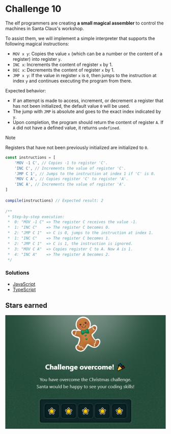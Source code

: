 # Challenge 10

The elf programmers are creating **a small magical assembler** to control the machines in Santa Claus's workshop.

To assist them, we will implement a simple interpreter that supports the following magical instructions:

- `MOV x y`: Copies the value `x` (which can be a number or the content of a register) into register `y`.
- `INC x`: Increments the content of register `x` by 1.
- `DEC x`: Decrements the content of register `x` by 1.
- `JMP x y`: If the value in register `x` is `0`, then jumps to the instruction at index `y` and continues executing the program from there.

Expected behavior:

- If an attempt is made to access, increment, or decrement a register that has not been initialized, the default value `0` will be used.
- The jump with `JMP` is absolute and goes to the exact index indicated by `y`.
- Upon completion, the program should return the content of register `A`. If `A` did not have a defined value, it returns `undefined`.

> [!NOTE]
> Registers that have not been previously initialized are initialized to `0`.

```js
const instructions = [
	'MOV -1 C', // Copies -1 to register 'C'.
	'INC C', // Increments the value of register 'C'.
	'JMP C 1', // Jumps to the instruction at index 1 if 'C' is 0.
	'MOV C A', // Copies register 'C' to register 'A'.
	'INC A', // Increments the value of register 'A'.
]

compile(instructions) // Expected result: 2

/**
 * Step-by-step execution:
 *  0: "MOV -1 C" => The register C receives the value -1.
 *  1: "INC C"    => The register C becomes 0.
 *  2: "JMP C 1"  => C is 0, jumps to the instruction at index 1.
 *  1: "INC C"    => The register C becomes 1.
 *  2: "JMP C 1"  => C is 1, the instruction is ignored.
 *  3: "MOV C A"  => Copies register C to A. Now A is 1.
 *  4: "INC A"    => The register A becomes 2.
 */
```

### Solutions

- [JavaScript](./solution.js)
- [TypeScript](./solution.ts)

## Stars earned

![5 stars](../../.github/10-challenge-stars.png)
